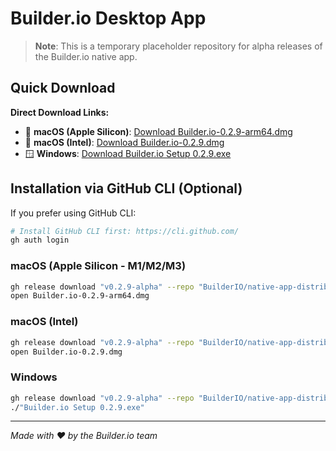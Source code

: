 # Builder.io Desktop App

> **Note**: This is a temporary placeholder repository for alpha releases of the Builder.io native app.

## Quick Download

**Direct Download Links:**
- 🍎 **macOS (Apple Silicon)**: [Download Builder.io-0.2.9-arm64.dmg](https://github.com/BuilderIO/native-app-distribution/releases/download/v0.2.9-alpha/Builder.io-0.2.9-arm64.dmg)
- 🍎 **macOS (Intel)**: [Download Builder.io-0.2.9.dmg](https://github.com/BuilderIO/native-app-distribution/releases/download/v0.2.9-alpha/Builder.io-0.2.9.dmg)  
- 🪟 **Windows**: [Download Builder.io Setup 0.2.9.exe](https://github.com/BuilderIO/native-app-distribution/releases/download/v0.2.9-alpha/Builder.io.Setup.0.2.9.exe)

## Installation via GitHub CLI (Optional)

If you prefer using GitHub CLI:

```bash
# Install GitHub CLI first: https://cli.github.com/
gh auth login
```

### macOS (Apple Silicon - M1/M2/M3)
```bash
gh release download "v0.2.9-alpha" --repo "BuilderIO/native-app-distribution" --pattern "Builder.io-0.2.9-arm64.dmg"
open Builder.io-0.2.9-arm64.dmg
```

### macOS (Intel)
```bash
gh release download "v0.2.9-alpha" --repo "BuilderIO/native-app-distribution" --pattern "Builder.io-0.2.9.dmg"
open Builder.io-0.2.9.dmg
```

### Windows  
```bash
gh release download "v0.2.9-alpha" --repo "BuilderIO/native-app-distribution" --pattern "Builder.io Setup 0.2.9.exe"
./"Builder.io Setup 0.2.9.exe"
```

---

*Made with ❤️ by the Builder.io team*
